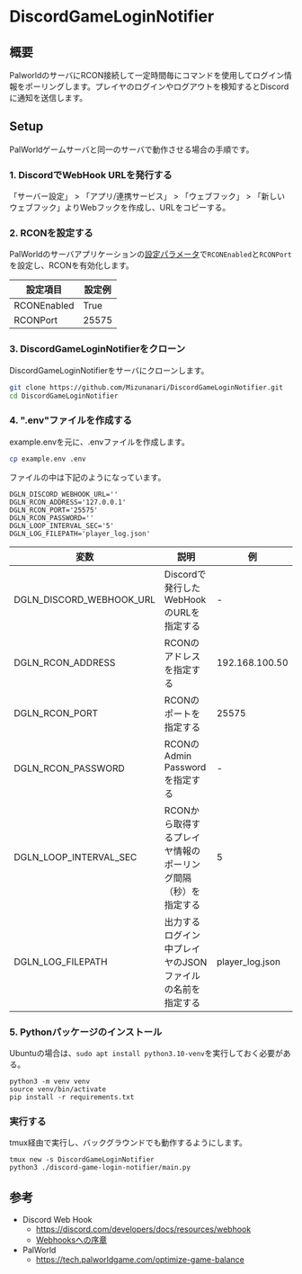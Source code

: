# DiscordGameLoginNotifier

## 概要

PalworldのサーバにRCON接続して一定時間毎にコマンドを使用してログイン情報をポーリングします。プレイヤのログインやログアウトを検知するとDiscordに通知を送信します。

## Setup

PalWorldゲームサーバと同一のサーバで動作させる場合の手順です。

### 1. DiscordでWebHook URLを発行する

「サーバー設定」 > 「アプリ/連携サービス」 > 「ウェブフック」 > 「新しいウェブフック」よりWebフックを作成し、URLをコピーする。

### 2. RCONを設定する

PalWorldのサーバアプリケーションの[設定パラメータ](https://tech.palworldgame.com/optimize-game-balance)で`RCONEnabled`と`RCONPort`を設定し、RCONを有効化します。

| 設定項目    | 設定例 |
| ----------- | ------ |
| RCONEnabled | True   |
| RCONPort    | 25575  |

### 3. DiscordGameLoginNotifierをクローン

DiscordGameLoginNotifierをサーバにクローンします。

```bash
git clone https://github.com/Mizunanari/DiscordGameLoginNotifier.git
cd DiscordGameLoginNotifier
```

### 4. ".env"ファイルを作成する

example.envを元に、.envファイルを作成します。

```bash
cp example.env .env
```

ファイルの中は下記のようになっています。

```text
DGLN_DISCORD_WEBHOOK_URL=''
DGLN_RCON_ADDRESS='127.0.0.1'
DGLN_RCON_PORT='25575'
DGLN_RCON_PASSWORD=''
DGLN_LOOP_INTERVAL_SEC='5'
DGLN_LOG_FILEPATH='player_log.json'
```

| 変数                     | 説明                                                         | 例              |
| ------------------------ | ------------------------------------------------------------ | --------------- |
| DGLN_DISCORD_WEBHOOK_URL | Discordで発行したWebHookのURLを指定する                      | -               |
| DGLN_RCON_ADDRESS        | RCONのアドレスを指定する                                     | 192.168.100.50  |
| DGLN_RCON_PORT           | RCONのポートを指定する                                       | 25575           |
| DGLN_RCON_PASSWORD       | RCONのAdmin Passwordを指定する                               | -               |
| DGLN_LOOP_INTERVAL_SEC   | RCONから取得するプレイヤ情報のポーリング間隔（秒）を指定する | 5               |
| DGLN_LOG_FILEPATH        | 出力するログイン中プレイヤのJSONファイルの名前を指定する     | player_log.json |

### 5. Pythonパッケージのインストール

Ubuntuの場合は、`sudo apt install python3.10-venv`を実行しておく必要がある。

```
python3 -m venv venv
source venv/bin/activate
pip install -r requirements.txt
```

###  実行する

tmux経由で実行し、バックグラウンドでも動作するようにします。

```
tmux new -s DiscordGameLoginNotifier
python3 ./discord-game-login-notifier/main.py
```

## 参考

- Discord Web Hook
    - https://discord.com/developers/docs/resources/webhook
    - [Webhooksへの序章](https://support.discord.com/hc/ja/articles/228383668-%E3%82%BF%E3%82%A4%E3%83%88%E3%83%AB-Webhooks%E3%81%B8%E3%81%AE%E5%BA%8F%E7%AB%A0)
- PalWorld
    - https://tech.palworldgame.com/optimize-game-balance